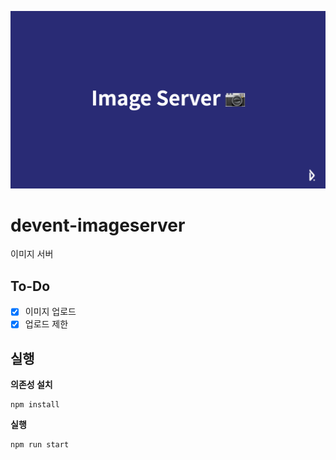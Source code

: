 ![head](./head.png)

# devent-imageserver
이미지 서버

## To-Do

* [x] 이미지 업로드
* [x] 업로드 제한

## 실행

**의존성 설치**

```
npm install
```
**실행**

```
npm run start
```
